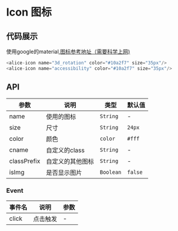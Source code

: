 # Icon 图标

## 代码展示
 使用google的material,[图标参考地址（需要科学上网)](https://material.io/tools/icons/?style=baseline)

 ```javascript
<alice-icon name="3d_rotation" color="#10a2f7" size="35px"/>
<alice-icon name="accessibility" color="#10a2f7" size="35px"/>
 ```

 ## API
 | 参数 | 说明 | 类型 | 默认值 |
|------|------|------|------|
| name | 使用的图标 | `String` | - | 
| size | 尺寸  | `String` | `24px` |
| color | 颜色 | `color` | `#fff` | 
| cname | 自定义的class | `String` | - | 
| classPrefix | 自定义的其他图标 | `String` | - | 
| isImg | 是否显示图片 | `Boolean` | `false` | 

### Event

| 事件名 | 说明 | 参数 |
|------|------|------|
| click | 点击触发 | - |